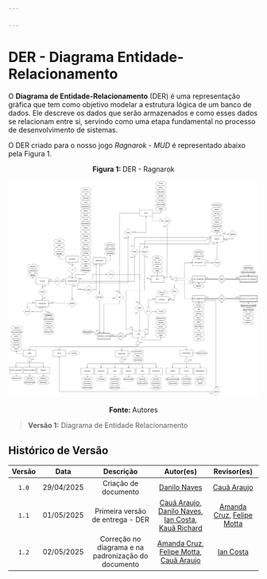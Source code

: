 ```yaml
---

---
```



# DER - Diagrama Entidade-Relacionamento

O **Diagrama de Entidade-Relacionamento** (DER) é uma representação gráfica que tem como objetivo modelar a estrutura lógica de um banco de dados. Ele descreve os dados que serão armazenados e como esses dados se relacionam entre si, servindo como uma etapa fundamental no processo de desenvolvimento de sistemas. 

O DER criado para o nosso jogo *Ragnarok - MUD* é representado abaixo pela Figura 1.


<p align="center"><strong>Figura 1: </strong> DER - Ragnarok</p>

<center>

![Diagrama de Entidade Relacionamento](../../static/img/ragnarok.drawio.png)

</center>

<p align="center"><strong>Fonte: </strong> Autores</p>

> **Versão 1:** Diagrama de Entidade Relacionamento

## Histórico de Versão

|  Versão  |     Data     | Descrição | Autor(es) | Revisor(es) |
| :------: | :----------: | :-----------: | :---------: | :---------: |
| `1.0` | 29/04/2025 | Criação de documento | [Danilo Naves](https://github.com/DaniloNavesS) | [Cauã Araujo](https://github.com/caua08) |
| `1.1` | 01/05/2025 | Primeira versão de entrega - DER | [Cauã Araujo](https://github.com/caua08), [Danilo Naves](https://github.com/DaniloNavesS), [Ian Costa](https://github.com/iancostag),  [Kauã Richard](https://github.com/rich4rd1)| [Amanda Cruz](https://github.com/mandicrz), [Felipe Motta](https://github.com/M0tt1nh4) |
| `1.2` | 02/05/2025 | Correção no diagrama e na padronização do documento | [Amanda Cruz](https://github.com/mandicrz), [Felipe Motta](https://github.com/M0tt1nh4), [Cauã Araujo](https://github.com/caua08) | [Ian Costa](https://github.com/iancostag) |

